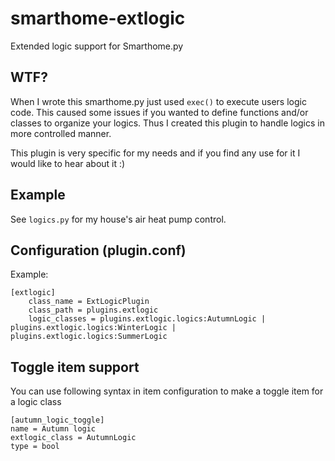 # smarthome-extlogic
Extended logic support for Smarthome.py

## WTF?
When I wrote this smarthome.py just used `exec()` to execute users logic code. This caused some issues if you wanted to define functions and/or classes to organize your logics. Thus I created this plugin to handle logics
in more controlled manner.

This plugin is very specific for my needs and if you find any use for it I would like to hear about it :)

## Example
See `logics.py` for my house's air heat pump control.

## Configuration (plugin.conf)
Example:
```
[extlogic]
    class_name = ExtLogicPlugin
    class_path = plugins.extlogic
    logic_classes = plugins.extlogic.logics:AutumnLogic | plugins.extlogic.logics:WinterLogic | plugins.extlogic.logics:SummerLogic
```

## Toggle item support
You can use following syntax in item configuration to make a toggle item for a logic class
```
[autumn_logic_toggle]
name = Autumn logic
extlogic_class = AutumnLogic
type = bool
```

